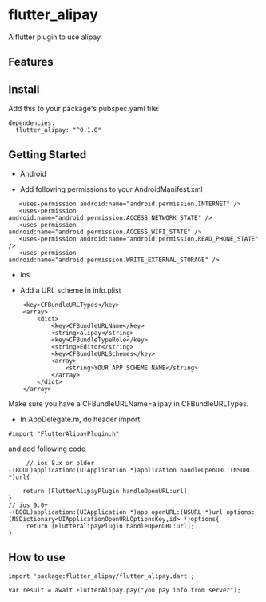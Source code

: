# flutter_alipay


A flutter plugin to use alipay.


## Features


## Install

Add this to your package's pubspec.yaml file:
```
dependencies:
  flutter_alipay: "^0.1.0"
```

## Getting Started

* Android

 * Add following permissions to your AndroidManifest.xml
 ```
    <uses-permission android:name="android.permission.INTERNET" />
    <uses-permission android:name="android.permission.ACCESS_NETWORK_STATE" />
    <uses-permission android:name="android.permission.ACCESS_WIFI_STATE" />
    <uses-permission android:name="android.permission.READ_PHONE_STATE" />
    <uses-permission android:name="android.permission.WRITE_EXTERNAL_STORAGE" />

 ```

* ios

 * Add a URL scheme in info.plist

```
    <key>CFBundleURLTypes</key>
    <array>
        <dict>
            <key>CFBundleURLName</key>
            <string>alipay</string>
            <key>CFBundleTypeRole</key>
            <string>Editor</string>
            <key>CFBundleURLSchemes</key>
            <array>
                <string>YOUR APP SCHEME NAME</string>
            </array>
        </dict>
    </array>
```

 Make sure you have a CFBundleURLName=alipay in CFBundleURLTypes.


 * In AppDelegate.m, do header import

 ```
 #import "FlutterAlipayPlugin.h"
 ```

 and add following code

```
     // ios 8.x or older
-(BOOL)application:(UIApplication *)application handleOpenURL:(NSURL *)url{

    return [FlutterAlipayPlugin handleOpenURL:url];
}
// ios 9.0+
-(BOOL)application:(UIApplication *)app openURL:(NSURL *)url options:(NSDictionary<UIApplicationOpenURLOptionsKey,id> *)options{
     return [FlutterAlipayPlugin handleOpenURL:url];
}

 ```

 ## How to use
```
import 'package:flutter_alipay/flutter_alipay.dart';
```

```
var result = await FlutterAlipay.pay("you pay info from server");
```

